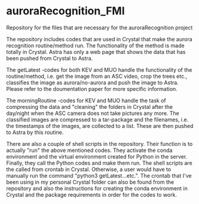 # auroraRecognition_FMI
Repository for the files that are necessary for the auroraRecognition project

The repository includes codes that are used in Crystal that make the aurora recognition routine/method run.
The functionality of the method is made totally in Crystal. Astra has only a web page that shows the data
that has been pushed from Crystal to Astra.

The getLatest -codes for both KEV and MUO handle the functionality of the routine/method, i.e.
get the image from an ASC video, crop the trees etc., classifies the image as aurora/no-aurora and
push the image to Astra. Please refer to the doumentation paper for more specific information.

The morningRoutine -codes for KEV and MUO handle the task of compressing the data and "cleaning" the 
folders in Crystal after the day/night when the ASC camera does not take pictures any more. The classified
images are compressed to a tar-package and the filenames, i.e. the timestamps of the images, are collected
to a list. These are then pushed to Astra by this routine.

There are also a couple of shell scripts in the repository. Their function is to actually "run" the above
mentioned codes. They activate the conda environment and the virtual environment created for Python in the 
server. Finally, they call the Python codes and make them run. The shell scripts are the called from crontab
in Crystal. Otherwise, a user would have to manually run the command "python3 getLatest...etc.". The crontab
that I've been using in my personal Crystal folder can also be found from the repository and also the instructions
for creating the conda environment in Crystal and the package requirements in order for the codes to work.


